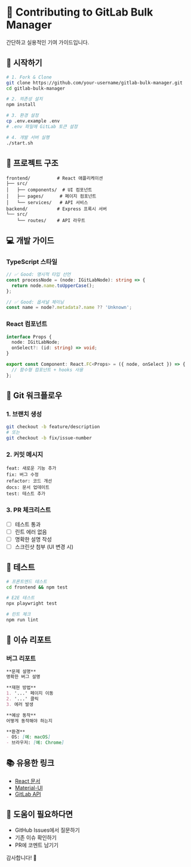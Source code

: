 # 🤝 Contributing to GitLab Bulk Manager

간단하고 실용적인 기여 가이드입니다.

## 🚀 시작하기

```bash
# 1. Fork & Clone
git clone https://github.com/your-username/gitlab-bulk-manager.git
cd gitlab-bulk-manager

# 2. 의존성 설치
npm install

# 3. 환경 설정
cp .env.example .env
# .env 파일에 GitLab 토큰 설정

# 4. 개발 서버 실행
./start.sh
```

## 📁 프로젝트 구조

```
frontend/          # React 애플리케이션
├── src/
│   ├── components/  # UI 컴포넌트
│   ├── pages/      # 페이지 컴포넌트
│   └── services/   # API 서비스
backend/           # Express 프록시 서버
└── src/
    └── routes/    # API 라우트
```

## 💻 개발 가이드

### TypeScript 스타일
```typescript
// ✅ Good: 명시적 타입 선언
const processNode = (node: IGitLabNode): string => {
  return node.name.toUpperCase();
};

// ✅ Good: 옵셔널 체이닝
const name = node?.metadata?.name ?? 'Unknown';
```

### React 컴포넌트
```typescript
interface Props {
  node: IGitLabNode;
  onSelect?: (id: string) => void;
}

export const Component: React.FC<Props> = ({ node, onSelect }) => {
  // 함수형 컴포넌트 + hooks 사용
};
```

## 🔄 Git 워크플로우

### 1. 브랜치 생성
```bash
git checkout -b feature/description
# 또는
git checkout -b fix/issue-number
```

### 2. 커밋 메시지
```
feat: 새로운 기능 추가
fix: 버그 수정
refactor: 코드 개선
docs: 문서 업데이트
test: 테스트 추가
```

### 3. PR 체크리스트
- [ ] 테스트 통과
- [ ] 린트 에러 없음
- [ ] 명확한 설명 작성
- [ ] 스크린샷 첨부 (UI 변경 시)

## 🧪 테스트

```bash
# 프론트엔드 테스트
cd frontend && npm test

# E2E 테스트
npx playwright test

# 린트 체크
npm run lint
```

## 🐛 이슈 리포트

### 버그 리포트
```markdown
**문제 설명**
명확한 버그 설명

**재현 방법**
1. '...' 페이지 이동
2. '...' 클릭
3. 에러 발생

**예상 동작**
어떻게 동작해야 하는지

**환경**
- OS: [예: macOS]
- 브라우저: [예: Chrome]
```

## 📚 유용한 링크

- [React 문서](https://react.dev)
- [Material-UI](https://mui.com)
- [GitLab API](https://docs.gitlab.com/ee/api/)

## 💬 도움이 필요하다면

- GitHub Issues에서 질문하기
- 기존 이슈 확인하기
- PR에 코멘트 남기기

감사합니다! 🎉